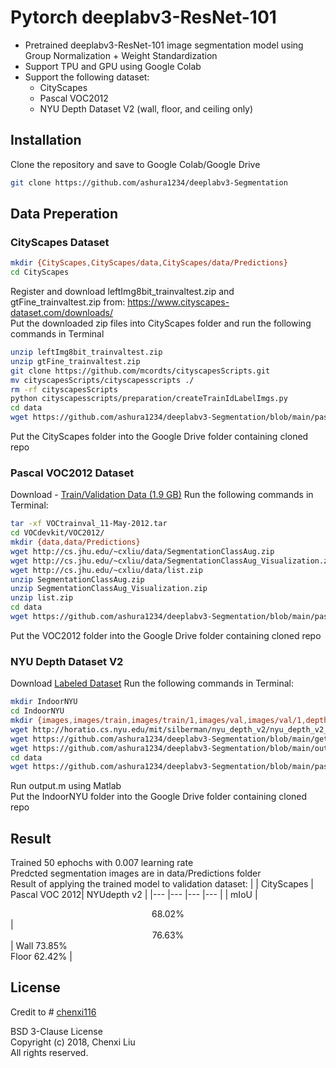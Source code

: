 
# Pytorch deeplabv3-ResNet-101

 - Pretrained deeplabv3-ResNet-101 image segmentation model using Group Normalization + Weight Standardization
 - Support TPU and GPU using Google Colab
 - Support the following dataset:
	 - CityScapes
	 - Pascal VOC2012
	 - NYU Depth Dataset V2 (wall, floor, and ceiling only)

## Installation

Clone the repository and save to Google Colab/Google Drive

```bash
git clone https://github.com/ashura1234/deeplabv3-Segmentation
```
## Data Preperation

### CityScapes Dataset
```bash
mkdir {CityScapes,CityScapes/data,CityScapes/data/Predictions}
cd CityScapes
```
Register and download leftImg8bit_trainvaltest.zip and gtFine_trainvaltest.zip from:
https://www.cityscapes-dataset.com/downloads/ \
Put the downloaded zip files into CityScapes folder and run the following commands in Terminal
```bash
unzip leftImg8bit_trainvaltest.zip
unzip gtFine_trainvaltest.zip
git clone https://github.com/mcordts/cityscapesScripts.git
mv cityscapesScripts/cityscapesscripts ./
rm -rf cityscapesScripts
python cityscapesscripts/preparation/createTrainIdLabelImgs.py
cd data
wget https://github.com/ashura1234/deeplabv3-Segmentation/blob/main/pascal_seg_colormap.mat
```
Put the CityScapes folder into the Google Drive folder containing cloned repo

### Pascal VOC2012 Dataset

Download -   [Train/Validation Data (1.9 GB)](http://pjreddie.com/media/files/VOCtrainval_11-May-2012.tar)
Run the following commands in Terminal:
```bash
tar -xf VOCtrainval_11-May-2012.tar
cd VOCdevkit/VOC2012/
mkdir {data,data/Predictions}
wget http://cs.jhu.edu/~cxliu/data/SegmentationClassAug.zip
wget http://cs.jhu.edu/~cxliu/data/SegmentationClassAug_Visualization.zip
wget http://cs.jhu.edu/~cxliu/data/list.zip
unzip SegmentationClassAug.zip
unzip SegmentationClassAug_Visualization.zip
unzip list.zip
cd data
wget https://github.com/ashura1234/deeplabv3-Segmentation/blob/main/pascal_seg_colormap.mat
```
Put the VOC2012 folder into the Google Drive folder containing cloned repo


### NYU Depth Dataset V2

Download [Labeled Dataset](https://cs.nyu.edu/~silberman/datasets/nyu_depth_v2.html)
Run the following commands in Terminal:
```bash
mkdir IndoorNYU
cd IndoorNYU
mkdir {images,images/train,images/train/1,images/val,images/val/1,depths,labels,target,target/train,target/train/1,target/val,target/val/1,data,data/Predictions}
wget http://horatio.cs.nyu.edu/mit/silberman/nyu_depth_v2/nyu_depth_v2_labeled.mat
wget https://github.com/ashura1234/deeplabv3-Segmentation/blob/main/get_instance_masks.m
wget https://github.com/ashura1234/deeplabv3-Segmentation/blob/main/output.m
cd data
wget https://github.com/ashura1234/deeplabv3-Segmentation/blob/main/pascal_seg_colormap.mat
```
Run output.m using Matlab\
Put the IndoorNYU folder into the Google Drive folder containing cloned repo

## Result
Trained 50 ephochs with 0.007 learning rate\
Predcted segmentation images are in data/Predictions folder\
Result of applying the trained model to validation dataset:
|      | CityScapes | Pascal VOC 2012| NYUdepth v2 |
|---   |---         |---             |---          |
| mIoU | <center>68.02%</center> | <center>76.63%</center> | Wall 73.85%<br>Floor 62.42% |

## License
Credit to # [chenxi116](https://github.com/chenxi116)

BSD 3-Clause License\
Copyright (c) 2018, Chenxi Liu\
All rights reserved.
<!--stackedit_data:
eyJoaXN0b3J5IjpbMTcwOTkyMjkwMF19
-->